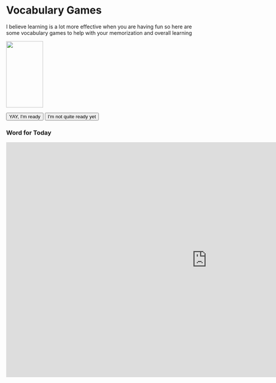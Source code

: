 <h1>Vocabulary Games</h1>
<p>I believe learning is a lot more effective when you are having fun so here are some vocabulary games to help with your memorization and overall learning</p>

<html>
<body>
<script>
function light(sw) {
  var pic;
  if (sw == 0) {
    pic = "pic_bulboff.gif"
  } else {
    pic = "pic_bulbon.gif"
  }
  document.getElementById('myImage').src = pic;
}
</script>

<img id="myImage" src="pic_bulboff.gif" width="100" height="180">

<p>
<button type="button" onclick="light(1)">YAY, I'm ready</button>
<button type="button" onclick="light(0)">I'm not quite ready yet</button>
</p>

</body>
</html>

<h3>Word for Today</h3>

<script>
var idioms = [ 
'Lunes', 
'Martes', 
'Miércoles',    
'Jueves',
'Viernes',
'Sábado'
];

var examples = [
'Example: <i> Monday.</i>', 
'Example: <i> Tuesday.</i>', 
'Example: <i> Wednesday.</i>',
'Example: <i> Thursday.</i>',
'Example: <i> Friday.</i>',
'Example: <i> Saturday.</i>'

];

var quoteNo;
var idiomNo;
function loadQuote() {
    idiomNo = Math.floor(Math.random() * (idioms.length));
    if(idiomNo !== quoteNo) {
    //alert(quotes[quoteNo]);
    	document.getElementById("quote").innerHTML = "<dt>" + idioms[idiomNo] + "</dt>" + "<dd>" + examples[idiomNo] + "</dd>";
   	quoteNo = idiomNo;
    	return quoteNo;
    	}
    	else {
    	loadQuote();
    	}
	}
loadQuote();
</script>



<iframe src="https://amayazemmanuel.h5p.com/content/1291194507686359497/embed" width="1088" height="637" frameborder="0" allowfullscreen="allowfullscreen" allow="geolocation *; microphone *; camera *; midi *; encrypted-media *"></iframe><script src="https://amayazemmanuel.h5p.com/js/h5p-resizer.js" charset="UTF-8"></script>

